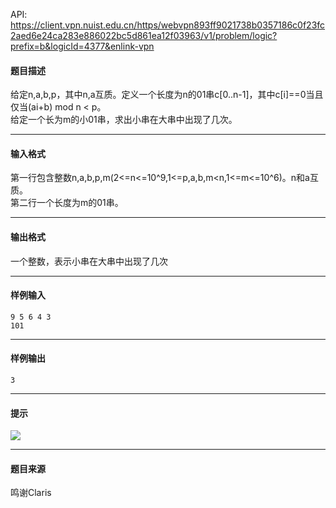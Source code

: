 API: https://client.vpn.nuist.edu.cn/https/webvpn893ff9021738b0357186c0f23fc2aed6e24ca283e886022bc5d861ea12f03963/v1/problem/logic?prefix=b&logicId=4377&enlink-vpn

#### 题目描述

给定n,a,b,p，其中n,a互质。定义一个长度为n的01串c\[0..n-1\]，其中c\[i\]==0当且仅当(ai+b) mod n < p。  
给定一个长为m的小01串，求出小串在大串中出现了几次。

---

#### 输入格式

第一行包含整数n,a,b,p,m(2<=n<=10^9,1<=p,a,b,m<n,1<=m<=10^6)。n和a互质。  
第二行一个长度为m的01串。

---

#### 输出格式

一个整数，表示小串在大串中出现了几次

---

#### 样例输入
```
9 5 6 4 3
101
```

---

#### 样例输出
```
3
```

---

#### 提示

![](../file/4377_0.png)

---

#### 题目来源

鸣谢Claris